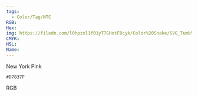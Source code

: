 ```yaml
---
tags:
  - Color/Tag/NTC
RGB:
Hex:
img: https://filedn.com/l0hpzxl1f01yT7GHxtF8cyk/Color%20Snake/SVG_Tumb%20Mass%20No%20Name/D7837F.svg
CMYK:
HSL:
Name:
---
```

New York Pink
```palette
#D7837F
```
RGB
